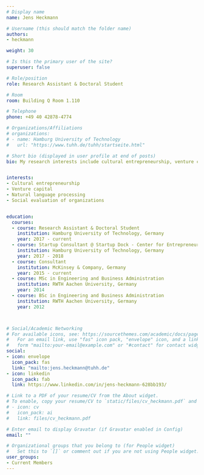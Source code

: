 ```yaml
---
# Display name
name: Jens Heckmann

# Username (this should match the folder name)
authors:
- heckmann

weight: 30

# Is this the primary user of the site?
superuser: false

# Role/position
role: Research Assistant & Doctoral Student

# Room
room: Building Q Room 1.110

# Telephone
phone: +49 40 42878-4774

# Organizations/Affiliations
# organizations:
# - name: Hamburg University of Technology
#   url: "https://www.tuhh.de/tuhh/startseite.html"

# Short bio (displayed in user profile at end of posts)
bio: My research interests include cultural entrepreneurship, venture capital and natural language processing.


interests:
- Cultural entrepreneurship
- Venture capital
- Natural language processing
- Social evaluation of organizations


education:
  courses:
  - course: Research Assistant & Doctoral Student
    institution: Hamburg University of Technology, Germany
    year: 2017 - current
  - course: Startup Consultant @ Startup Dock - Center for Entrepreneurship
    institution: Hamburg University of Technology, Germany
    year: 2017 - 2018
  - course: Consultant
    institution: McKinsey & Company, Germany
    year: 2015 - current
  - course: MSc in Engineering and Business Administration
    institution: RWTH Aachen University, Germany
    year: 2014
  - course: BSc in Engineering and Business Administration
    institution: RWTH Aachen University, Germany
    year: 2012



# Social/Academic Networking
# For available icons, see: https://sourcethemes.com/academic/docs/page-builder/#icons
#   For an email link, use "fas" icon pack, "envelope" icon, and a link in the
#   form "mailto:your-email@example.com" or "#contact" for contact widget.
social:
- icon: envelope
  icon_pack: fas
  link: "mailto:jens.heckmann@tuhh.de"
- icon: linkedin
  icon_pack: fab
  link: https://www.linkedin.com/in/jens-heckmann-628bb193/

# Link to a PDF of your resume/CV from the About widget.
# To enable, copy your resume/CV to `static/files/cv_heckmann.pdf` and uncomment the lines below.
# - icon: cv
#   icon_pack: ai
#   link: files/cv_heckmann.pdf

# Enter email to display Gravatar (if Gravatar enabled in Config)
email: ""

# Organizational groups that you belong to (for People widget)
#   Set this to `[]` or comment out if you are not using People widget.
user_groups:
- Current Members
---
```

